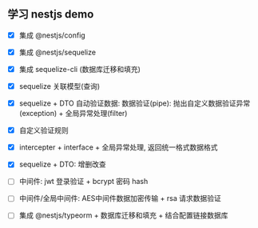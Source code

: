 ## 学习 nestjs demo

- [x] 集成 @nestjs/config
- [x] 集成 @nestjs/sequelize
- [x] 集成 sequelize-cli (数据库迁移和填充)
- [x] sequelize 关联模型(查询)
- [x] sequelize + DTO 自动验证数据: 数据验证(pipe): 抛出自定义数据验证异常(exception) + 全局异常处理(filter)
- [x] 自定义验证规则
- [x] intercepter + interface + 全局异常处理, 返回统一格式数据格式
- [x] sequelize + DTO: 增删改查
- [ ] 中间件: jwt 登录验证 + bcrypt 密码 hash
- [ ] 中间件/全局中间件: AES中间件数据加密传输 + rsa 请求数据验证
- [ ] 集成 @nestjs/typeorm + 数据库迁移和填充 + 结合配置链接数据库

